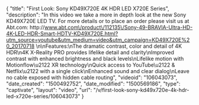 {
    "title": "First Look: Sony KD49X720E 4K HDR LED X720E Series",
    "description": "In this video we take a more in depth look at the new Sony KD49X720E LED TV.  For more details or to place an order please visit us at Abt.com: http:\/\/www.abt.com\/product\/112135\/Sony-49-BRAVIA-Ultra-HD-4K-LED-HDR-Smart-HDTV-KD49X720E.html?utm_source=youtube&utm_medium=video&utm_campaign=KD49X720E%20_20170718 \n\nFeatures:\nThe dramatic contrast, color and detail of 4K HDR\n4K X-Reality PRO provides lifelike detail and clarity\nImproved contrast with enhanced brightness and black levels\nLifelike motion with Motionflow\u2122 XR technology\nQuick access to YouTube\u2122 & Netflix\u2122 with a single click\nEnhanced sound and clear dialog\nLeave no cable exposed with hidden cable routing",
    "videoid": "106043073",
    "date_created": "1500492752",
    "date_modified": "1500569186",
    "type": "captivate",
    "layout": "video",
    "url": "\/v\/first-look-sony-kd49x720e-4k-hdr-led-x720e-series\/106043073"
}